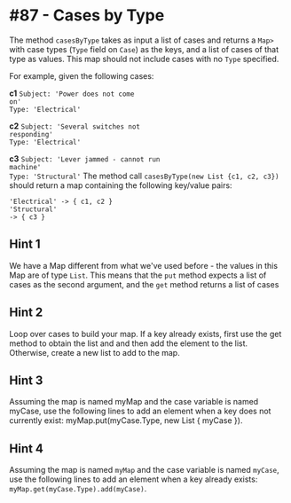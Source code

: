# #87 - Cases by Type

The method <code>casesByType</code> takes as input a list of cases and returns a <code>Map></code> with case types (<code>Type</code> field on <code>Case</code>) as the keys, and a list of cases of that type as values. This map should not include cases with no <code>Type</code> specified.

For example, given the following cases:

**c1**
<code>Subject: 'Power does not come on'</code></br>
<code>Type: 'Electrical'</code>

**c2**
<code>Subject: 'Several switches not responding'</code></br>
<code>Type: 'Electrical'</code>

**c3**
<code>Subject: 'Lever jammed - cannot run machine'</code></br>
<code>Type: 'Structural'</code>
The method call <code>casesByType(new List {c1, c2, c3})</code> should return a map containing the following key/value pairs:

<code>'Electrical' -> { c1, c2 }</code></br>
<code>'Structural' -> { c3 }</code>

## Hint 1
We have a Map different from what we've used before - the values in this Map are of type <code>List</code>. This means that the <code>put</code> method expects a list of cases as the second argument, and the <code>get</code> method returns a list of cases

## Hint 2
Loop over cases to build your map. If a key already exists, first use the get method to obtain the list and and then add the element to the list. Otherwise, create a new list to add to the map.

## Hint 3
Assuming the map is named myMap and the case variable is named myCase, use the following lines to add an element when a key does not currently exist: myMap.put(myCase.Type, new List { myCase }).

## Hint 4
Assuming the map is named <code>myMap</code> and the case variable is named <code>myCase</code>, use the following lines to add an element when a key already exists: <code>myMap.get(myCase.Type).add(myCase)</code>.
